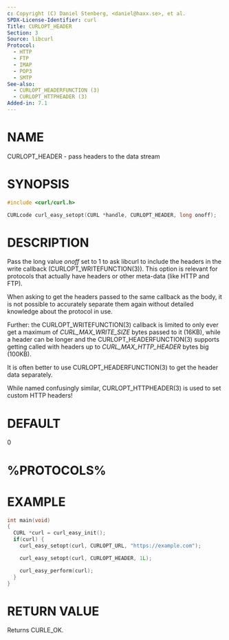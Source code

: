 ```yaml
---
c: Copyright (C) Daniel Stenberg, <daniel@haxx.se>, et al.
SPDX-License-Identifier: curl
Title: CURLOPT_HEADER
Section: 3
Source: libcurl
Protocol:
  - HTTP
  - FTP
  - IMAP
  - POP3
  - SMTP
See-also:
  - CURLOPT_HEADERFUNCTION (3)
  - CURLOPT_HTTPHEADER (3)
Added-in: 7.1
---
```


# NAME

CURLOPT_HEADER - pass headers to the data stream

# SYNOPSIS

~~~c
#include <curl/curl.h>

CURLcode curl_easy_setopt(CURL *handle, CURLOPT_HEADER, long onoff);
~~~

# DESCRIPTION

Pass the long value *onoff* set to 1 to ask libcurl to include the headers
in the write callback (CURLOPT_WRITEFUNCTION(3)). This option is
relevant for protocols that actually have headers or other meta-data (like
HTTP and FTP).

When asking to get the headers passed to the same callback as the body, it is
not possible to accurately separate them again without detailed knowledge
about the protocol in use.

Further: the CURLOPT_WRITEFUNCTION(3) callback is limited to only ever
get a maximum of *CURL_MAX_WRITE_SIZE* bytes passed to it (16KB), while a
header can be longer and the CURLOPT_HEADERFUNCTION(3) supports getting
called with headers up to *CURL_MAX_HTTP_HEADER* bytes big (100KB).

It is often better to use CURLOPT_HEADERFUNCTION(3) to get the header
data separately.

While named confusingly similar, CURLOPT_HTTPHEADER(3) is used to set
custom HTTP headers!

# DEFAULT

0

# %PROTOCOLS%

# EXAMPLE

~~~c
int main(void)
{
  CURL *curl = curl_easy_init();
  if(curl) {
    curl_easy_setopt(curl, CURLOPT_URL, "https://example.com");

    curl_easy_setopt(curl, CURLOPT_HEADER, 1L);

    curl_easy_perform(curl);
  }
}
~~~

# RETURN VALUE

Returns CURLE_OK.

